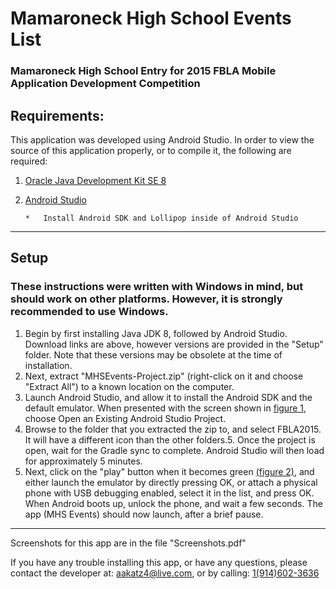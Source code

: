 # Mamaroneck High School Events List

### Mamaroneck High School Entry for 2015 FBLA Mobile Application Development Competition

## Requirements:

This application was developed using Android Studio. In order to view the source of this application properly, or to compile it, the following are required:

1.  [Oracle Java Development Kit SE 8](http://www.oracle.com/technetwork/java/javase/downloads/jdk8-downloads-2133151.html)
2.  [Android Studio](http://developer.android.com/sdk/index.html#Other)

        *   Install Android SDK and Lollipop inside of Android Studio

* * *

## Setup

### These instructions were written with Windows in mind, but should work on other platforms. However, it is strongly recommended to use Windows.

1.  Begin by first installing Java JDK 8, followed by Android Studio. Download links are above, however versions are provided in the "Setup" folder. Note that these versions may be obsolete at the time of installation.
2.  Next, extract "MHSEvents-Project.zip" (right-click on it and choose "Extract All") to a known location on the computer.
3.  Launch Android Studio, and allow it to install the Android SDK and the default emulator. When presented with the screen shown in [figure 1](http://aakatz3.github.io/2015MamkFBLAApp/fig1.JPG), choose Open an Existing Android Studio Project.
4.  Browse to the folder that you extracted the zip to, and select FBLA2015. It will have a different icon than the other folders.5.  Once the project is open, wait for the Gradle sync to complete. Android Studio will then load for approximately 5 minutes.
6.  Next, click on the "play" button when it becomes green [(figure 2)](http://aakatz3.github.io/2015MamkFBLAApp/fig2.JPG), and either launch the emulator by directly pressing OK, or attach a physical phone with USB debugging enabled, select it in the list, and press OK.
	When Android boots up, unlock the phone, and wait a few seconds. The app (MHS Events) should now launch, after a brief pause.

* * *

Screenshots for this app are in the file "Screenshots.pdf"

If you have any trouble installing this app, or have any questions, please contact the developer at: [aakatz4@live.com](mailto:aakatz4@live.com), or by calling: [1(914)602-3636](tel:+19146023636)
